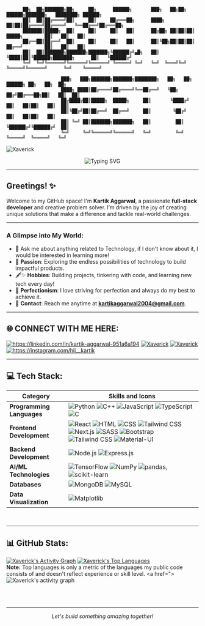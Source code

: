 ```
      ██╗  ██╗███████╗██╗     ██╗      ██████╗       ███╗   ██╗██╗ ██████╗███████╗   ████████╗ ██████╗
      ██║  ██║██╔════╝██║     ██║     ██╔═══██╗      ████╗  ██║██║██╔════╝██╔════╝   ╚══██╔══╝██╔═══██╗
      ███████║█████╗  ██║     ██║     ██║   ██║      ██╔██╗ ██║██║██║     █████╗        ██║   ██║   ██║
      ██╔══██║██╔══╝  ██║     ██║     ██║   ██║      ██║╚██╗██║██║██║     ██╔══╝        ██║   ██║   ██║
      ██║  ██║███████╗███████╗███████╗╚██████╔╝▄█╗   ██║ ╚████║██║╚██████╗███████╗      ██║   ╚██████╔╝
      ╚═╝  ╚═╝╚══════╝╚══════╝╚══════╝ ╚═════╝ ╚═╝   ╚═╝  ╚═══╝╚═╝ ╚═════╝╚══════╝      ╚═╝    ╚═════╝  
    
                    ███╗   ███╗███████╗███████╗████████╗   ██╗   ██╗ ██████╗ ██╗   ██╗  ██╗
                    ████╗ ████║██╔════╝██╔════╝╚══██╔══╝   ╚██╗ ██╔╝██╔═══██╗██║   ██║  ██║
                    ██╔████╔██║█████╗  █████╗     ██║       ╚████╔╝ ██║   ██║██║   ██║  ██║
                    ██║╚██╔╝██║██╔══╝  ██╔══╝     ██║        ╚██╔╝  ██║   ██║██║   ██║  
                    ██║ ╚═╝ ██║███████╗███████╗   ██║         ██║   ╚██████╔╝╚██████╔╝  ██║
                    ╚═╝     ╚═╝╚══════╝╚══════╝   ╚═╝         ╚═╝    ╚═════╝  ╚═════╝   ╚═╝
```
<p align="left"> <img src="https://komarev.com/ghpvc/?username=Xaverick&label=Profile%20views&color=0e75b6&style=flat" alt="Xaverick" /> </p>
 
<div align="center">
  <img src="https://readme-typing-svg.herokuapp.com?font=Sedan+SC&size=40&weight=600&duration=5000&pause=700&color=F5F5F5&background=15151500&center=true&vCenter=true&random=false&width=800&lines=Hi%2C+I+Am+Kartik+Aggarwal%F0%9F%91%8B;Technology+And+Coding+Enthusiast!" alt="Typing SVG"/>
</div>

---

## Greetings! ✨

Welcome to my GitHub space! I'm **Kartik Aggarwal**, a passionate **full-stack developer** and creative problem solver. I’m driven by the joy of creating unique solutions that make a difference and tackle real-world challenges.

---

### A Glimpse into My World:

- 💬 Ask me about anything related to Technology, if I don't know about it, I would be interested in learning more!
- 🔄 **Passion**: Exploring the endless possibilities of technology to build impactful products.
- 🖋✨ **Hobbies**: Building projects, tinkering with code, and learning new tech every day!
- 💎 **Perfectionism**: I love striving for perfection and always do my best to achieve it.
- 📧 **Contact**: Reach me anytime at **kartikaggarwal2004@gmail.com**.


---

<div>

## 🌐 CONNECT WITH ME HERE:
<p align="left">
<a href="https://linkedin.com/in/kartik-aggarwal-951a6a194" target="blank"><img align="center" src="https://img.shields.io/badge/LinkedIn-0077B5?style=for-the-badge&logo=linkedin&logoColor=white" alt="https://linkedin.com/in/kartik-aggarwal-951a6a194" /></a>
<a href="https://leetcode.com/u/Xaverick" target="blank"><img align="center" src="https://img.shields.io/badge/-LeetCode-FFA116?style=for-the-badge&logo=LeetCode&logoColor=black" alt="Xaverick" /></a>
<a href="https://kartikaggarwal.com/" target="blank"><img align="center" src="https://img.shields.io/badge/Portfolio-%23000000.svg?style=for-the-badge&logo=firefox&logoColor=#FF7139" alt="Xaverick" /></a>
<a href="https://instagram.com/hii__kartik" target="blank"><img align="center" src="https://img.shields.io/badge/Instagram-%23E4405F.svg?logo=Instagram&logoColor=white" alt="https://instagram.com/hii__kartik" /></a>
</p>

---

## 💻 Tech Stack:

| Category                     | Skills and Icons                                                            |
|------------------------------|---------------------------------------------------------------------------|
| **Programming Languages**    | ![Python](https://img.shields.io/badge/python-3670A0?style=for-the-badge&logo=python&logoColor=ffdd54) ![C++](https://img.shields.io/badge/c++-%2300599C.svg?style=for-the-badge&logo=c%2B%2B&logoColor=white) ![JavaScript](https://img.shields.io/badge/javascript-%23323330.svg?style=for-the-badge&logo=javascript&logoColor=%23F7DF1E) ![TypeScript](https://img.shields.io/badge/typescript-%23007ACC.svg?style=for-the-badge&logo=typescript&logoColor=white) ![C](https://img.shields.io/badge/c-%2300599C.svg?style=for-the-badge&logo=c&logoColor=white)  |
| **Frontend Development**     | ![React](https://img.shields.io/badge/react-%2320232a.svg?style=for-the-badge&logo=react&logoColor=%2361DAFB) ![HTML](https://img.shields.io/badge/html5-%23E34F26.svg?style=for-the-badge&logo=html5&logoColor=white) ![CSS](https://img.shields.io/badge/css3-%231572B6.svg?style=for-the-badge&logo=css3&logoColor=white) ![Tailwind CSS](https://img.shields.io/badge/tailwindcss-%2338B2AC.svg?style=for-the-badge&logo=tailwind-css&logoColor=white) ![Next.js](https://img.shields.io/badge/Next-black?style=for-the-badge&logo=next.js&logoColor=white) ![SASS](https://img.shields.io/badge/SASS-%23CC6699.svg?style=for-the-badge&logo=SASS&logoColor=white) ![Bootstrap](https://img.shields.io/badge/bootstrap-%23563D7C.svg?style=for-the-badge&logo=bootstrap&logoColor=white) ![Tailwind CSS](https://img.shields.io/badge/tailwindcss-%2338B2AC.svg?style=for-the-badge&logo=tailwind-css&logoColor=white) ![Material-UI](https://img.shields.io/badge/Material--UI-%230081CB.svg?style=for-the-badge&logo=material-ui&logoColor=white) |
| **Backend Development**      | ![Node.js](https://img.shields.io/badge/node.js-6DA55F?style=for-the-badge&logo=node.js&logoColor=white) ![Express.js](https://img.shields.io/badge/express.js-%23404d59.svg?style=for-the-badge&logo=express&logoColor=%2361DAFB) |
| **AI/ML Technologies**       | ![TensorFlow](https://img.shields.io/badge/TensorFlow-%23FF6F00.svg?style=for-the-badge&logo=TensorFlow&logoColor=white) ![NumPy](https://img.shields.io/badge/numpy-%23013243.svg?style=for-the-badge&logo=numpy&logoColor=white) ![pandas](https://img.shields.io/badge/pandas-%23150458.svg?style=for-the-badge&logo=pandas&logoColor=white), ![scikit-learn](https://img.shields.io/badge/scikit--learn-%23F7931E.svg?style=for-the-badge&logo=scikit-learn&logoColor=white) |
| **Databases**                | ![MongoDB](https://img.shields.io/badge/MongoDB-%234ea94b.svg?style=for-the-badge&logo=mongodb&logoColor=white) ![MySQL](https://img.shields.io/badge/mysql-4479A1.svg?style=for-the-badge&logo=mysql&logoColor=white) |
| **Data Visualization**       | ![Matplotlib](https://img.shields.io/badge/Matplotlib-%23ffffff.svg?style=for-the-badge&logo=Matplotlib&logoColor=black)|

<br>

---

## 📊 GitHub Stats:

<!-- <div align="center" dir="auto" <img style="max-width: 100%;" src="https://github-readme-stats.vercel.app/api?username=Xaverick&show_icons=true&theme=radical" />
 <img style="max-width: 50%;" src="https://github-readme-stats.vercel.app/api?username=Xaverick&theme=dark&hide_border=false&include_all_commits=true&count_private=false" />

 <img style="max-width: 50%;" src="https://github-readme-stats.vercel.app/api/top-langs/?username=Xaverick&theme=radical&layout=compact" />
</div>

<div align="center" dir="auto" <img style="max-width: 100%;" src="https://github-readme-stats.vercel.app/api?username=Xaverick&show_icons=true&theme=radical" />
 <img style="max-width: 100%;" src="https://github-readme-streak-stats.herokuapp.com/?user=Xaverick&theme=dark&hide_border=false" />
</div> -->

<!-- <div align="center" dir="auto" <img style="max-width: 100%;" src="https://github-readme-stats.vercel.app/api?username=Xaverick&show_icons=true&theme=radical" />
 
</div> -->

  <!-- <a href=""><img alt="jahnvisahni31 Github Stats" src="https://github-readme-stats.vercel.app/api?username=jahnvisahni31&show_icons=true&count_private=true&theme=react&hide_border=true&bg_color=0D1117" /></a> -->
  <a href=""><img alt="Xaverick's Activity Graph" src="https://github-readme-stats.vercel.app/api?username=Xaverick&theme=dark&hide_border=false&include_all_commits=true&count_private=false" /></a>
  <a href=""><img alt="Xaverick's Top Languages" src="https://github-readme-stats.vercel.app/api/top-langs/?username=Xaverick&langs_count=8&count_private=true&layout=compact&theme=react&hide_border=true&bg_color=0D1117" /></a>
  <br/>
  <b>Note:</b> Top languages is only a metric of the languages my public code consists of and doesn't reflect experience or skill level.
  <a href="> <img alt="Xaverick's activity graph" src="https://github-readme-streak-stats.herokuapp.com/?user=Xaverick&theme=dark&hide_border=false" /></a> 

 
<br/>
<br/>

---

<p align="center">
  <i>Let's build something amazing together!</i>
</p>
